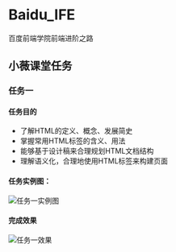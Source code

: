 # Baidu_IFE
百度前端学院前端进阶之路
## 小薇课堂任务
### 任务一
#### 任务目的
- 了解HTML的定义、概念、发展简史
- 掌握常用HTML标签的含义、用法
- 能够基于设计稿来合理规划HTML文档结构
- 理解语义化，合理地使用HTML标签来构建页面
#### 任务实例图：
![任务一实例图](E:\GitHub\Baidu_IFE\小薇课堂\task_1\task_1_1_1.jpg)
#### 完成效果
![任务一效果](H:\练习\百度前端技术学院\小薇课堂\task_1\task_1.gif)
